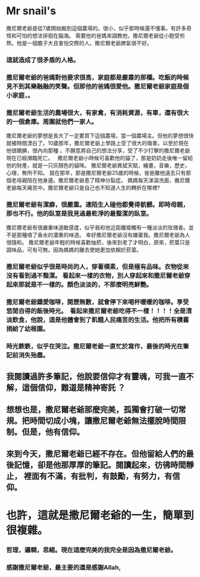 # Mr snail's 
撒尼爾老爺是從7歲開始搬到這個農場的。很小，似乎那時候還不懂事。有許多奇怪和可怕的想法徘徊在腦海。
需要他的爸媽來調教他，撒尼爾老爺從小飽受煎熬。他是一個膽子大且害怕交際的人。撒尼爾老爺脾氣很不好。
### 這就造成了很矛盾的人格。              
### 撒尼爾老爺的爸媽對他要求很高，家庭都是嚴肅的那種。吃飯的時候見不到其樂融融的笑聲。但那他的爸媽很愛他。撒尼爾老爺家庭是個小家庭，。
### 撒尼爾老爺生活的農場很大，有家禽，有消耗資源，有車，還有很大的一個倉庫。周圍就他們一家人。   
撒尼爾老爺的夢想是長大了一定要買下這個農場，當一個農場主。但他的夢想很快就被時間漂白了。10歲那年，撒尼爾老爺上學路上受了很大的傷害。以至於現在他很靦腆，很內向那種 。不願意將自己的想法分享，受了不少打擊的撒尼爾老爺現在已經瀕臨死亡。   
撒尼爾老爺小時候可喜歡他的貓了，那是奶奶走後唯一留給他的財產，就是一只灰顏色的貓咪。
撒尼爾老爺異斌天賦，繪畫，音樂，歷史，心理，無所不知。
就在那年，那是撒尼爾老爺25歲的時候，爸爸離他遠去只有那個老母親陪在他身邊。撒尼爾老爺患了精神分裂症。
媽媽每天涕淚洗面，撒尼爾老爺每天痛苦中。撒尼爾老爺只是自己也不知道人生的轉折在哪裡?
### 撒尼爾老爺有潔癖，很嚴重。連陌生人碰他都覺得骯髒。即時母親，那也不行。他的臥室是我見過最乾淨的最整潔的臥室。       
撒尼爾老爺有很嚴重味道敏感度，似乎我和他近距離接觸有一種淡淡的玫瑰香。並不是那種噴了香水的濃重的味道。
幸好撒尼爾老爺沒有嫌棄我。撒尼爾老爺為人很隨和。
撒尼爾老爺年輕的時候喜歡抽菸，後來到老了才明白，原來，菸葉只是調味品，可有可無。因為媽媽的離去使她更加依賴於菸葉。                  
### 撒尼爾老爺似乎很是時尚的人，穿著樸素，但是極有品味。衣物從來沒有看到過不整潔。 看起來一樣的衣物，別人穿起來和撒尼爾老爺穿起來那就是不一樣的。顏色淡淡的，不那麼明亮鮮艷。  
### 撒尼爾老爺鍾愛咖啡，閱歷無數，就會停下來喝杯暖暖的咖啡。享受悠閒自得的飯後時光。  看起來撒尼爾老爺吃得不一樣！！！！全是清淡飲食，他說，這是他體會到了飢餓人民痛苦的生活。他把所有積蓄捐給了幼稚園。           
### 時光簌簌，似乎在哭泣。撒尼爾老爺一直忙於寫作，最後的時光在筆記前消失殆盡。         
## 我閱讀過許多筆記，他說要信仰才有靈魂，可我一直不解，這個信仰，難道是精神寄託 ？              
## 想想也是，撒尼爾老爺那麼完美，孤獨會打破一切常規。把時間切成小塊，讓撒尼爾老爺無法擺脫時間限制。但是，他有信仰。             
## 來到今天，撒尼爾老爺已經不存在。但他留給人們的最後記憶，卻是他那厚厚的筆記。閱讀起來，彷彿時間靜止，   裡面有不滿，有批判，有鼓勵，有努力，有信仰。             
# 也許，這就是撒尼爾老爺的一生，簡單到很複雜。 
### 哲理，邏輯，思緒。現在這麼完美的我完全是因為撒尼爾老爺。
### 感謝撒尼爾老爺，最主要的還是感謝Allah,










